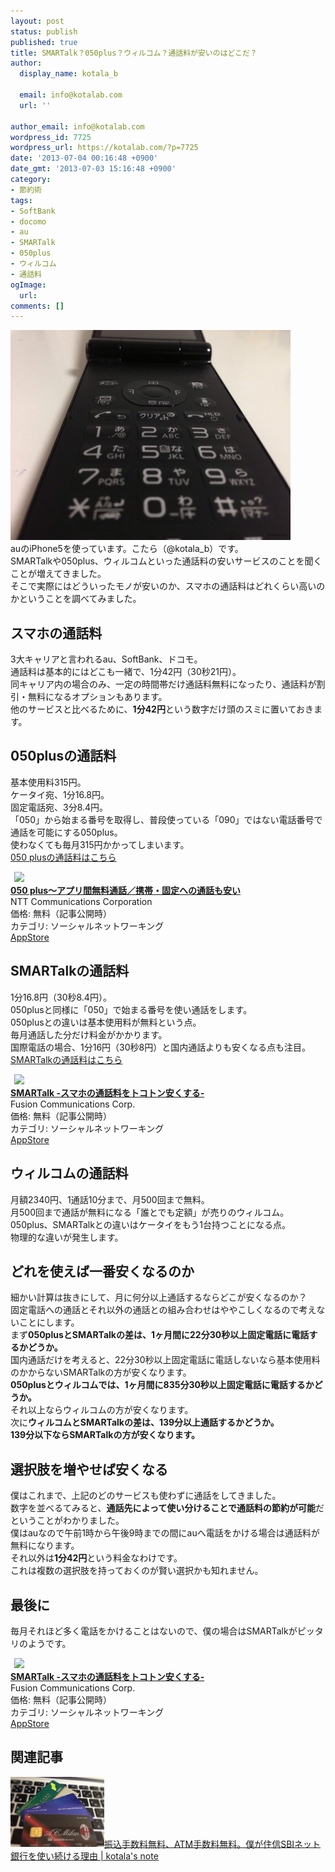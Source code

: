 ```yaml
---
layout: post
status: publish
published: true
title: SMARTalk？050plus？ウィルコム？通話料が安いのはどこだ？
author:
  display_name: kotala_b

  email: info@kotalab.com
  url: ''

author_email: info@kotalab.com
wordpress_id: 7725
wordpress_url: https://kotalab.com/?p=7725
date: '2013-07-04 00:16:48 +0900'
date_gmt: '2013-07-03 15:16:48 +0900'
category:
- 節約術
tags:
- SoftBank
- docomo
- au
- SMARTalk
- 050plus
- ウィルコム
- 通話料
ogImage:
  url:
comments: []
---
```

<p><img src="/wp-content/uploads/telephone_130703-448x336.jpg" alt="telephone_130703" width="448" height="336" class="alignnone size-large wp-image-7727" /><br />
auのiPhone5を使っています。こたら（@kotala_b）です。<br />
SMARTalkや050plus、ウィルコムといった通話料の安いサービスのことを聞くことが増えてきました。<br />
そこで実際にはどういったモノが安いのか、スマホの通話料はどれくらい高いのかということを調べてみました。<br />
</p>
<!--more-->
<h2>スマホの通話料</h2>
<p>3大キャリアと言われるau、SoftBank、ドコモ。<br />
通話料は基本的にはどこも一緒で、1分42円（30秒21円）。<br />
同キャリア内の場合のみ、一定の時間帯だけ通話料無料になったり、通話料が割引・無料になるオプションもあります。<br />
他のサービスと比べるために、<strong>1分42円</strong>という数字だけ頭のスミに置いておきます。</p>
<h2>050plusの通話料</h2>
<p>基本使用料315円。<br />
ケータイ宛、1分16.8円。<br />
固定電話宛、3分8.4円。<br />
「050」から始まる番号を取得し、普段使っている「090」ではない電話番号で通話を可能にする050plus。<br />
使わなくても毎月315円かかってしまいます。<br />
<a href="http://050plus.com/pc/charge/" target="_blank">050 plusの通話料はこちら</a></p>
<div class="applink">
<div class="applinkimg"><a href="https://itunes.apple.com/jp/app/050-plus-apuri-jian-wu-liao/id432067123?mt=8&uo=4&at=10l4yU" rel="nofollow" target="_blank"><img hspace="6" src="http://a1779.phobos.apple.com/us/r1000/053/Purple6/v4/99/ff/08/99ff0866-549d-9d3f-e09b-58faf4ba0289/icon.png" width="80" /></a></div>
<div class="applinktext">
<div class="applinktitle"><strong><a href="https://itunes.apple.com/jp/app/050-plus-apuri-jian-wu-liao/id432067123?mt=8&uo=4&at=10l4yU" rel="nofollow" target="_blank">050 plus～アプリ間無料通話／携帯・固定への通話も安い</a></strong></div>
<div class="applinkinfo">NTT Communications Corporation</div>
<div class="applinkinfo">価格: 無料（記事公開時）</div>
<div class="applinkinfo">カテゴリ: ソーシャルネットワーキング</div>
</div>
<div class="clear"></div>
<div class="appstorelink"><a href="https://itunes.apple.com/jp/app/050-plus-apuri-jian-wu-liao/id432067123?mt=8&uo=4&at=10l4yU" rel="nofollow" target="_blank">AppStore</a></div>
</div>
<h2>SMARTalkの通話料</h2>
<p>1分16.8円（30秒8.4円）。<br />
050plusと同様に「050」で始まる番号を使い通話をします。<br />
050plusとの違いは基本使用料が無料という点。<br />
毎月通話した分だけ料金がかかります。<br />
国際電話の場合、1分16円（30秒8円）と国内通話よりも安くなる点も注目。<br />
<a href="http://www.fusioncom.co.jp/kojin/smart/fee/" target="_blank">SMARTalkの通話料はこちら</a></p>
<div class="applink">
<div class="applinkimg"><a href="https://itunes.apple.com/jp/app/smartalk-sumahono-tong-hua/id646647577?mt=8&uo=4&at=10l4yU" rel="nofollow" target="_blank"><img hspace="6" src="http://a1400.phobos.apple.com/us/r1000/027/Purple/v4/f3/fd/ec/f3fdec81-2e31-2a74-7081-95abfe20cd72/Icon.png" width="80" /></a></div>
<div class="applinktext">
<div class="applinktitle"><strong><a href="https://itunes.apple.com/jp/app/smartalk-sumahono-tong-hua/id646647577?mt=8&uo=4&at=10l4yU" rel="nofollow" target="_blank">SMARTalk -スマホの通話料をトコトン安くする-</a></strong></div>
<div class="applinkinfo">Fusion Communications Corp.</div>
<div class="applinkinfo">価格: 無料（記事公開時）</div>
<div class="applinkinfo">カテゴリ: ソーシャルネットワーキング</div>
</div>
<div class="clear"></div>
<div class="appstorelink"><a href="https://itunes.apple.com/jp/app/smartalk-sumahono-tong-hua/id646647577?mt=8&uo=4&at=10l4yU" rel="nofollow" target="_blank">AppStore</a></div>
</div>
<h2>ウィルコムの通話料</h2>
<p>月額2340円、1通話10分まで、月500回まで無料。<br />
月500回まで通話が無料になる「誰とでも定額」が売りのウィルコム。<br />
050plus、SMARTalkとの違いはケータイをもう1台持つことになる点。<br />
物理的な違いが発生します。</p>
<h2>どれを使えば一番安くなるのか</h2>
<p>細かい計算は抜きにして、月に何分以上通話するならどこが安くなるのか？<br />
固定電話への通話とそれ以外の通話との組み合わせはややこしくなるので考えないことにします。<br />
まず<strong>050plusとSMARTalkの差は、1ヶ月間に22分30秒以上固定電話に電話するかどうか。</strong><br />
国内通話だけを考えると、22分30秒以上固定電話に電話しないなら基本使用料のかからないSMARTalkの方が安くなります。<br />
<strong>050plusとウィルコムでは、1ヶ月間に835分30秒以上固定電話に電話するかどうか。</strong><br />
それ以上ならウィルコムの方が安くなります。<br />
次に<strong>ウィルコムとSMARTalkの差は、139分以上通話するかどうか。<br />
139分以下ならSMARTalkの方が安くなります。</strong></p>
<h2>選択肢を増やせば安くなる</h2>
<p>僕はこれまで、上記のどのサービスも使わずに通話をしてきました。<br />
数字を並べるてみると、<strong>通話先によって使い分けることで通話料の節約が可能</strong>だということがわかりました。<br />
僕はauなので午前1時から午後9時までの間にauへ電話をかける場合は通話料が無料になります。<br />
それ以外は<strong>1分42円</strong>という料金なわけです。<br />
これは複数の選択肢を持っておくのが賢い選択かも知れません。</p>
<h2>最後に</h2>
<p>毎月それほど多く電話をかけることはないので、僕の場合はSMARTalkがピッタリのようです。</p>
<div class="applink">
<div class="applinkimg"><a href="https://itunes.apple.com/jp/app/smartalk-sumahono-tong-hua/id646647577?mt=8&uo=4&at=10l4yU" rel="nofollow" target="_blank"><img hspace="6" src="http://a1400.phobos.apple.com/us/r1000/027/Purple/v4/f3/fd/ec/f3fdec81-2e31-2a74-7081-95abfe20cd72/Icon.png" width="80" /></a></div>
<div class="applinktext">
<div class="applinktitle"><strong><a href="https://itunes.apple.com/jp/app/smartalk-sumahono-tong-hua/id646647577?mt=8&uo=4&at=10l4yU" rel="nofollow" target="_blank">SMARTalk -スマホの通話料をトコトン安くする-</a></strong></div>
<div class="applinkinfo">Fusion Communications Corp.</div>
<div class="applinkinfo">価格: 無料（記事公開時）</div>
<div class="applinkinfo">カテゴリ: ソーシャルネットワーキング</div>
</div>
<div class="clear"></div>
<div class="appstorelink"><a href="https://itunes.apple.com/jp/app/smartalk-sumahono-tong-hua/id646647577?mt=8&uo=4&at=10l4yU" rel="nofollow" target="_blank">AppStore</a></div>
</div>
<h2 class="rele">関連記事</h2>
<p><a href="/keep-using-sbi-net-banking" target="_blank"><img  class="alignleft" src="/wp-content/uploads/bank_130425-448x336.jpg" alt="振込手数料無料、ATM手数料無料。僕が住信SBIネット銀行を使い続ける理由 | kotala's note" width="150" /></a><a href="/keep-using-sbi-net-banking" target="_blank">振込手数料無料、ATM手数料無料。僕が住信SBIネット銀行を使い続ける理由 | kotala's note</a><br style="clear:both;" /></p>
